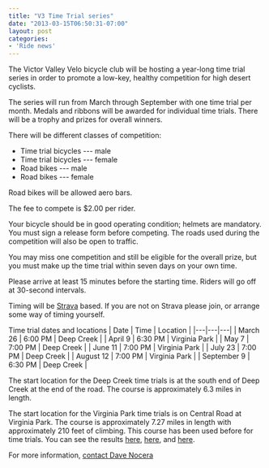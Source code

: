 ```yaml
---
title: "V3 Time Trial series"
date: "2013-03-15T06:50:31-07:00"
layout: post
categories:
- 'Ride news'
---
```


The Victor Valley Velo bicycle club will be hosting a year-long time trial series in order to promote a low-key, healthy competition for high desert cyclists.

The series will run from March through September with one time trial per month. Medals and ribbons will be awarded for individual time trials. There will be a trophy and prizes for overall winners.

There will be different classes of competition:

- Time trial bicycles --- male
- Time trial bicycles --- female
- Road bikes --- male
- Road bikes --- female

Road bikes will be allowed aero bars.

The fee to compete is $2.00 per rider.

Your bicycle should be in good operating condition; helmets are mandatory. You must sign a release form before competing. The roads used during the competition will also be open to traffic.

You may miss one competition and still be eligible for the overall prize, but you must make up the time trial within seven days on your own time.

Please arrive at least 15 minutes before the starting time. Riders will go off at 30-second intervals.

Timing will be [Strava](https://www.strava.com/ "Strava") based. If you are not on Strava please join, or arrange some way of timing yourself.

Time trial dates and locations
| Date | Time | Location |
|---|---|---|
| March 26 | 6:00 PM | Deep Creek |
| April 9 | 6:30 PM | Virginia Park |
| May 7 | 7:00 PM | Deep Creek |
| June 11 | 7:00 PM | Virginia Park |
| July 23 | 7:00 PM | Deep Creek |
| August 12 | 7:00 PM | Virginia Park |
| September 9 | 6:30 PM | Deep Creek |

The start location for the Deep Creek time trials is at the south end of Deep Creek at the end of the road. The course is approximately 6.3 miles in length.

The start location for the Virginia Park time trials is on Central Road at Virginia Park. The course is approximately 7.27 miles in length with approximately 210 feet of climbing. This course has been used before for time trials. You can see the results [here](/2011/01/local-time-trial/ "Sunday morning time trial results"), [here](/2011/07/july-time-trial-results/ "July time trial results"), and [here](/2011/08/august-time-trial-results/ "August time trial results").

For more information, [contact Dave Nocera](mailto:dnocera@vvuhsd.org)